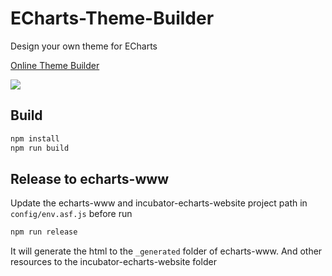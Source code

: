 # ECharts-Theme-Builder

Design your own theme for ECharts

[Online Theme Builder](https://echartsjs.com/theme-builder/)

![](https://raw.githubusercontent.com/Ovilia/ECharts-Theme-Builder/master/assets/essos.png)

## Build

```bash
npm install
npm run build
```

## Release to echarts-www

Update the echarts-www and incubator-echarts-website project path in `config/env.asf.js` before run

```bash
npm run release
```

It will generate the html to the `_generated` folder of echarts-www. And other resources to the incubator-echarts-website folder
